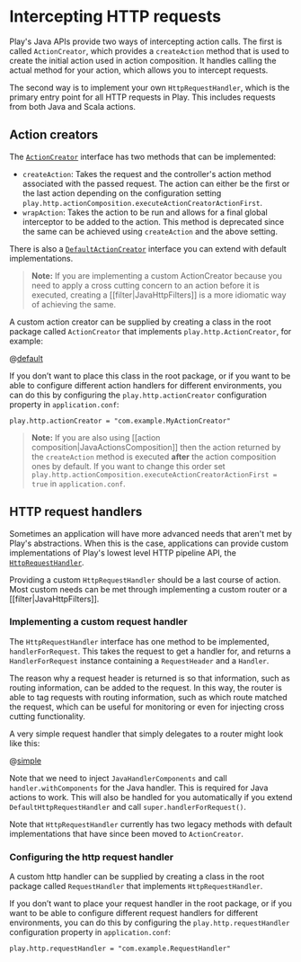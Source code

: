<!--- Copyright (C) 2009-2016 Lightbend Inc. <https://www.lightbend.com> -->
# Intercepting HTTP requests

Play's Java APIs provide two ways of intercepting action calls. The first is called `ActionCreator`, which provides a `createAction` method that is used to create the initial action used in action composition. It handles calling the actual method for your action, which allows you to intercept requests.

The second way is to implement your own `HttpRequestHandler`, which is the primary entry point for all HTTP requests in Play. This includes requests from both Java and Scala actions.

## Action creators

The [`ActionCreator`](api/java/play/http/ActionCreator.html) interface has two methods that can be implemented:

* `createAction`: Takes the request and the controller's action method associated with the passed request. The action can either be the first or the last action depending on the configuration setting `play.http.actionComposition.executeActionCreatorActionFirst`.
*  `wrapAction`: Takes the action to be run and allows for a final global interceptor to be added to the action. This method is deprecated since the same can be achieved using `createAction` and the above setting.

There is also a [`DefaultActionCreator`](api/java/play/http/ActionCreator.html) interface you can extend with default implementations.

> **Note:** If you are implementing a custom ActionCreator because you need to apply a cross cutting concern to an action before it is executed, creating a [[filter|JavaHttpFilters]] is a more idiomatic way of achieving the same.

A custom action creator can be supplied by creating a class in the root package called `ActionCreator` that implements `play.http.ActionCreator`, for example:

@[default](code/javaguide/ActionCreator.java)

If you don’t want to place this class in the root package, or if you want to be able to configure different action handlers for different environments, you can do this by configuring the `play.http.actionCreator` configuration property in `application.conf`:

    play.http.actionCreator = "com.example.MyActionCreator"

> **Note:** If you are also using [[action composition|JavaActionsComposition]] then the action returned by the ```createAction``` method is executed **after** the action composition ones by default. If you want to change this order set ```play.http.actionComposition.executeActionCreatorActionFirst = true``` in ```application.conf```.

## HTTP request handlers

Sometimes an application will have more advanced needs that aren't met by Play's abstractions. When this is the case, applications can provide custom implementations of Play's lowest level HTTP pipeline API, the [`HttpRequestHandler`](api/java/play/http/HttpRequestHandler.html).

Providing a custom `HttpRequestHandler` should be a last course of action. Most custom needs can be met through implementing a custom router or a [[filter|JavaHttpFilters]].

### Implementing a custom request handler

The `HttpRequestHandler` interface has one method to be implemented, `handlerForRequest`.  This takes the request to get a handler for, and returns a `HandlerForRequest` instance containing a `RequestHeader` and a `Handler`.

The reason why a request header is returned is so that information, such as routing information, can be added to the request. In this way, the router is able to tag requests with routing information, such as which route matched the request, which can be useful for monitoring or even for injecting cross cutting functionality.

A very simple request handler that simply delegates to a router might look like this:

@[simple](code/javaguide/http/SimpleHttpRequestHandler.java)

Note that we need to inject `JavaHandlerComponents` and call `handler.withComponents` for the Java handler. This is required for Java actions to work. This will also be handled for you automatically if you extend `DefaultHttpRequestHandler` and call `super.handlerForRequest()`.

Note that `HttpRequestHandler` currently has two legacy methods with default implementations that have since been moved to `ActionCreator`.

### Configuring the http request handler

A custom http handler can be supplied by creating a class in the root package called `RequestHandler` that implements `HttpRequestHandler`.

If you don’t want to place your request handler in the root package, or if you want to be able to configure different request handlers for different environments, you can do this by configuring the `play.http.requestHandler` configuration property in `application.conf`:

    play.http.requestHandler = "com.example.RequestHandler"
